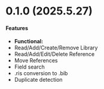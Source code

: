 # 0.1.0 (2025.5.27)

#### Features

- **Functional:**
- Read/Add/Create/Remove Library
- Read/Add/Edit/Delete Reference
- Move References
- Field search
- .ris conversion to .bib
- Duplicate detection
